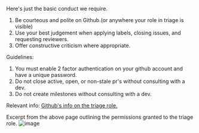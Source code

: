 Here's just the basic conduct we require. 
1. Be courteous and polite on Github.(or anywhere your role in triage is visible)
2. Use your best judgement when applying labels, closing issues, and requesting reviewers. 
3. Offer constructive criticism where appropriate.

Guidelines:
1. You must enable 2 factor authentication on your github account and have a unique password.
2. Do not close active, open, or non-stale pr's without consulting with a dev.
3. Do not create milestones without consulting with a dev.

Relevant info:
[Github's info on the triage role.](https://help.github.com/en/github/setting-up-and-managing-organizations-and-teams/repository-permission-levels-for-an-organization) 

Excerpt from the above page outlining the permissions granted to the triage role. 
![image](https://user-images.githubusercontent.com/9010341/84997376-82ce9a00-b11c-11ea-9413-b12fed34fce2.png)
